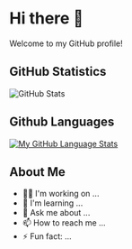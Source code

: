 # Hi there 👋

Welcome to my GitHub profile!

## GitHub Statistics

![GitHub Stats](https://github-readme-stats.vercel.app/api?username=Tommy-Praise&show_icons=true&title_color=70a5fd&text_color=c3d1d9&icon_color=3178c6&bg_color=11151c&border_color=11151c)


## Github Languages
[![My GitHub Language Stats](https://github-readme-stats.vercel.app/api/top-langs/?username=Tommy-Praise&langs_count=5&title_color=70a5fd&text_color=c3d1d9&bg_color=11151c&border_color=11151c&icon_color=bf91f3)]()

## About Me

- 👩‍💻 I'm working on ...
- 🌱 I'm learning ...
- 💬 Ask me about ...
- 📫 How to reach me ...
- ⚡ Fun fact: ...
